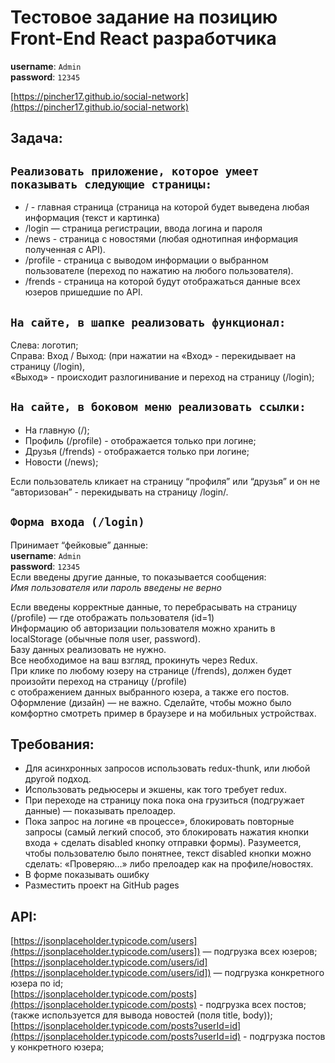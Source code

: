 # Тестовое задание на позицию Front-End React разработчика

**username**: `Admin`  
**password**: `12345`

[https://pincher17.github.io/social-network](https://pincher17.github.io/social-network)

## Задача:

## `Реализовать приложение, которое умеет показывать следующие страницы:`

 * / - главная страница (страница на которой будет выведена любая информация (текст и картинка)
* /login — страница регистрации, ввода логина и пароля
* /news - страница с новостями (любая однотипная информация полученная с API).
* /profile - страница с выводом информации о выбранном пользователе (переход по нажатию на любого пользователя).
* /frends - страница на которой будут отображаться данные всех юзеров пришедшие по API.

## `На сайте, в шапке реализовать функционал:`  


Слева: логотип;  
Справа: Вход / Выход: (при нажатии на «Вход» - перекидывает на страницу (/login),   
«Выход» - происходит разлогинивание и переход на страницу (/login);

## `На сайте, в боковом меню реализовать ссылки:`


* На главную (/);
* Профиль (/profile) - отображается только при логине;
* Друзья (/frends) - отображается только при логине;
* Новости (/news);

Если пользователь кликает на страницу “профиля” или “друзья” и он не “авторизован” - перекидывать на страницу /login/.

## `Форма входа (/login)`  


Принимает “фейковые” данные:  
**username**: `Admin`  
**password**: `12345`  
Если введены другие данные, то показывается сообщения:  
*Имя пользователя или пароль введены не верно*

Если введены корректные данные, то перебрасывать на страницу (/profile) — где отображать пользователя (id=1)   
Информацию об авторизации пользователя можно хранить в localStorage (обычные поля user, password).  
Базу данных реализовать не нужно.  
Все необходимое на ваш взгляд, прокинуть через Redux.  
При клике по любому юзеру на странице (/frends), должен будет произойти переход на страницу (/profile)   
с отображением данных выбранного юзера, а также его постов.  
Оформление (дизайн) — не важно. Сделайте, чтобы можно было комфортно смотреть пример в браузере и на мобильных устройствах.

## Требования:
* Для асинхронных запросов использовать redux-thunk, или любой другой подход.
* Использовать редьюсеры и экшены, как того требует redux.
* При переходе на страницу пока пока она грузиться (подгружает данные) — показывать прелоадер.
* Пока запрос на логине «в процессе», блокировать повторные запросы (самый легкий способ, это блокировать нажатия кнопки входа + сделать disabled кнопку отправки формы). Разумеется, чтобы пользователю было понятнее, текст disabled кнопки можно сделать: «Проверяю…» либо прелоадер как на профиле/новостях.
* В форме показывать ошибку
* Разместить проект на GitHub pages

## API:
[https://jsonplaceholder.typicode.com/users](https://jsonplaceholder.typicode.com/users]) — подгрузка всех юзеров;  
[https://jsonplaceholder.typicode.com/users/id](https://jsonplaceholder.typicode.com/users/id]) — подгрузка конкретного юзера по id;  
[https://jsonplaceholder.typicode.com/posts](https://jsonplaceholder.typicode.com/posts) -  подгрузка всех постов; (также используется для вывода новостей (поля title, body));  
[https://jsonplaceholder.typicode.com/posts?userId=id](https://jsonplaceholder.typicode.com/posts?userId=id) - подгрузка постов у конкретного юзера;
